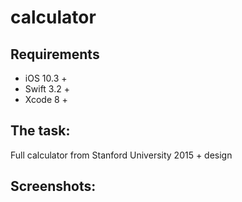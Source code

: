 # calculator #

## Requirements

- iOS 10.3 +
- Swift 3.2 +
- Xcode 8 +

## The task:
Full calculator from Stanford University 2015 + design

## Screenshots: 

